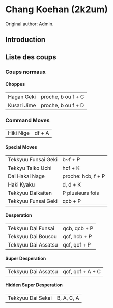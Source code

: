 # Chang Koehan (2k2um)

Original author: Admin.

## Introduction

## Liste des coups

### Coups normaux

#### Choppes

|             |                    |
|-------------|--------------------|
| Hagan Geki  | proche, b ou f + C |
| Kusari Jime | proche, b ou f + D |

### Command Moves

|           |        |
|-----------|--------|
| Hiki Nige | df + A |

#### Special Moves

|                     |                    |
|---------------------|--------------------|
| Tekkyuu Funsai Geki | b\~f + P           |
| Tekkyu Taiko Uchi   | hcf + K            |
| Dai Hakai Nage      | proche: hcb, f + P |
| Haki Kyaku          | d, d + K           |
| Tekkyuu Daikaiten   | P plusieurs fois   |
| Tekkyuu Funsai Geki | qcb + P            |

#### Desperation

|                     |              |
|---------------------|--------------|
| Tekkyuu Dai Funsai  | qcb, qcb + P |
| Tekkyuu Dai Bousou  | qcf, hcb + P |
| Tekkyuu Dai Assatsu | qcf, qcf + P |

#### Super Desperation

|                     |                  |
|---------------------|------------------|
| Tekkyuu Dai Assatsu | qcf, qcf + A + C |

#### Hidden Super Desperation

|                   |            |
|-------------------|------------|
| Tekkyuu Dai Sekai | B, A, C, A |
